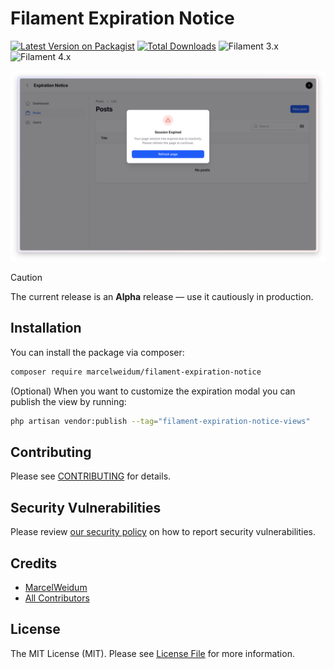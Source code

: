 # Filament Expiration Notice

[![Latest Version on Packagist](https://img.shields.io/packagist/v/marcelweidum/filament-expiration-notice.svg)](https://packagist.org/packages/marcelweidum/filament-expiration-notice)
[![Total Downloads](https://img.shields.io/packagist/dt/marcelweidum/filament-expiration-notice.svg)](https://packagist.org/packages/marcelweidum/filament-expiration-notice)
![Filament 3.x](https://img.shields.io/badge/Filament-3.x-EBB304)
![Filament 4.x](https://img.shields.io/badge/Filament-4.x-007ec6)

<img src="./art/screenshot.png">

> [!CAUTION]
> The current release is an **Alpha** release — use it cautiously in production.

## Installation

You can install the package via composer:

```bash
composer require marcelweidum/filament-expiration-notice
```

(Optional) When you want to customize the expiration modal you can publish the view by running:

```bash
php artisan vendor:publish --tag="filament-expiration-notice-views"
```

## Contributing

Please see [CONTRIBUTING](.github/CONTRIBUTING.md) for details.

## Security Vulnerabilities

Please review [our security policy](../../security/policy) on how to report security vulnerabilities.

## Credits

- [MarcelWeidum](https://github.com/MarcelWeidum)
- [All Contributors](../../contributors)

## License

The MIT License (MIT). Please see [License File](LICENSE.md) for more information.
